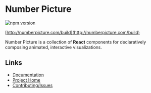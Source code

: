 # Number Picture

[![npm version](https://badge.fury.io/js/potion.svg)](https://badge.fury.io/js/potion)

[http://numberpicture.com/build](http://numberpicture.com/build)

Number Picture is a collection of **React** components for declaratively composing animated, interactive visualizations.

## Links

- [Documentation](http://numberpicture.com/docs)
- [Project Home](http://numberpicture.com)
- [Contributing/Issues](https://github.com/finnfiddle/potion/issues)
